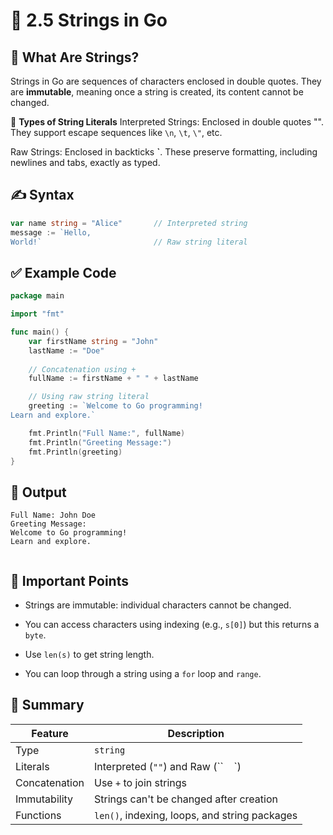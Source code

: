 # 📘 2.5 Strings in Go

## 🧠 What Are Strings?
Strings in Go are sequences of characters enclosed in double quotes. They are **immutable**, meaning once a string is created, its content cannot be changed.

🧬 **Types of String Literals**
Interpreted Strings: Enclosed in double quotes "". They support escape sequences like `\n`, `\t`, `\"`, etc.

Raw Strings: Enclosed in backticks **`**. These preserve formatting, including newlines and tabs, exactly as typed.

## ✍️ Syntax

```go
var name string = "Alice"       // Interpreted string
message := `Hello,
World!`                         // Raw string literal


```

## ✅ Example Code

```go
package main

import "fmt"

func main() {
    var firstName string = "John"
    lastName := "Doe"
    
    // Concatenation using +
    fullName := firstName + " " + lastName

    // Using raw string literal
    greeting := `Welcome to Go programming!
Learn and explore.`

    fmt.Println("Full Name:", fullName)
    fmt.Println("Greeting Message:")
    fmt.Println(greeting)
}


```

## 🔎 Output

```
Full Name: John Doe
Greeting Message:
Welcome to Go programming!
Learn and explore.


```

## 🔐 Important Points

- Strings are immutable: individual characters cannot be changed.

- You can access characters using indexing (e.g., `s[0]`) but this returns a `byte`.

- Use `len(s)` to get string length.

- You can loop through a string using a `for` loop and `range`.

## 🧹 Summary

| Feature       | Description                                   |
| ------------- | --------------------------------------------- |
| Type          | `string`                                      |
| Literals      | Interpreted (`""`) and Raw (\`\` ` ` \`)      |
| Concatenation | Use `+` to join strings                       |
| Immutability  | Strings can't be changed after creation       |
| Functions     | `len()`, indexing, loops, and string packages |


